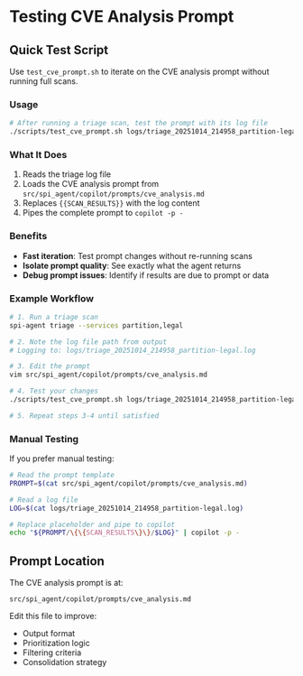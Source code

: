 # Testing CVE Analysis Prompt

## Quick Test Script

Use `test_cve_prompt.sh` to iterate on the CVE analysis prompt without running full scans.

### Usage

```bash
# After running a triage scan, test the prompt with its log file
./scripts/test_cve_prompt.sh logs/triage_20251014_214958_partition-legal.log
```

### What It Does

1. Reads the triage log file
2. Loads the CVE analysis prompt from `src/spi_agent/copilot/prompts/cve_analysis.md`
3. Replaces `{{SCAN_RESULTS}}` with the log content
4. Pipes the complete prompt to `copilot -p -`

### Benefits

- **Fast iteration**: Test prompt changes without re-running scans
- **Isolate prompt quality**: See exactly what the agent returns
- **Debug prompt issues**: Identify if results are due to prompt or data

### Example Workflow

```bash
# 1. Run a triage scan
spi-agent triage --services partition,legal

# 2. Note the log file path from output
# Logging to: logs/triage_20251014_214958_partition-legal.log

# 3. Edit the prompt
vim src/spi_agent/copilot/prompts/cve_analysis.md

# 4. Test your changes
./scripts/test_cve_prompt.sh logs/triage_20251014_214958_partition-legal.log

# 5. Repeat steps 3-4 until satisfied
```

### Manual Testing

If you prefer manual testing:

```bash
# Read the prompt template
PROMPT=$(cat src/spi_agent/copilot/prompts/cve_analysis.md)

# Read a log file
LOG=$(cat logs/triage_20251014_214958_partition-legal.log)

# Replace placeholder and pipe to copilot
echo "${PROMPT/\{\{SCAN_RESULTS\}\}/$LOG}" | copilot -p -
```

## Prompt Location

The CVE analysis prompt is at:
```
src/spi_agent/copilot/prompts/cve_analysis.md
```

Edit this file to improve:
- Output format
- Prioritization logic
- Filtering criteria
- Consolidation strategy

